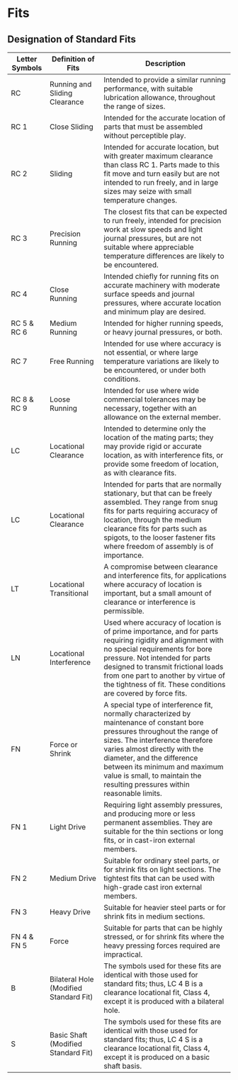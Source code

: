 # Fits
## Designation of Standard Fits

| Letter Symbols | Definition of Fits                     | Description                                                                                                                                                                                                                                                                                                                               |
| -------------- | -------------------------------------- | ----------------------------------------------------------------------------------------------------------------------------------------------------------------------------------------------------------------------------------------------------------------------------------------------------------------------------------------- |
| RC             | Running and Sliding Clearance          | Intended to provide a similar running performance, with suitable lubrication allowance, throughout the range of sizes.                                                                                                                                                                                                                    |
| RC 1           | Close Sliding                          | Intended for the accurate location of parts that must be assembled without perceptible play.                                                                                                                                                                                                                                              |
| RC 2           | Sliding                                | Intended for accurate location, but with greater maximum clearance than class RC 1. Parts made to this fit move and turn easily but are not intended to run freely, and in large sizes may seize with small temperature changes.                                                                                                          |
| RC 3           | Precision Running                      | The closest fits that can be expected to run freely, intended for precision work at slow speeds and light journal pressures, but are not suitable where appreciable temperature differences are likely to be encountered.                                                                                                                 |
| RC 4           | Close Running                          | Intended chiefly for running fits on accurate machinery with moderate surface speeds and journal pressures, where accurate location and minimum play are desired.                                                                                                                                                                         |
| RC 5 & RC 6    | Medium Running                         | Intended for higher running speeds, or heavy journal pressures, or both.                                                                                                                                                                                                                                                                  |
| RC 7           | Free Running                           | Intended for use where accuracy is not essential, or where large temperature variations are likely to be encountered, or under both conditions.                                                                                                                                                                                           |
| RC 8 & RC 9    | Loose Running                          | Intended for use where wide commercial tolerances may be necessary, together with an allowance on the external member.                                                                                                                                                                                                                    |
| LC             | Locational Clearance                   | Intended to determine only the location of the mating parts; they may provide rigid or accurate location, as with interference fits, or provide some freedom of location, as with clearance fits.                                                                                                                                         |
| LC             | Locational Clearance                   | Intended for parts that are normally stationary, but that can be freely assembled. They range from snug fits for parts requiring accuracy of location, through the medium clearance fits for parts such as spigots, to the looser fastener fits where freedom of assembly is of importance.                                               |
| LT             | Locational Transitional                | A compromise between clearance and interference fits, for applications where accuracy of location is important, but a small amount of clearance or interference is permissible.                                                                                                                                                           |
| LN             | Locational Interference                | Used where accuracy of location is of prime importance, and for parts requiring rigidity and alignment with no special requirements for bore pressure. Not intended for parts designed to transmit frictional loads from one part to another by virtue of the tightness of fit. These conditions are covered by force fits.               |
| FN             | Force or Shrink                        | A special type of interference fit, normally characterized by maintenance of constant bore pressures throughout the range of sizes. The interference therefore varies almost directly with the diameter, and the difference between its minimum and maximum value is small, to maintain the resulting pressures within reasonable limits. |
| FN 1           | Light Drive                            | Requiring light assembly pressures, and producing more or less permanent assemblies. They are suitable for the thin sections or long fits, or in cast-iron external members.                                                                                                                                                              |
| FN 2           | Medium Drive                           | Suitable for ordinary steel parts, or for shrink fits on light sections. The tightest fits that can be used with high-grade cast iron external members.                                                                                                                                                                                   |
| FN 3           | Heavy Drive                            | Suitable for heavier steel parts or for shrink fits in medium sections.                                                                                                                                                                                                                                                                   |
| FN 4 & FN 5    | Force                                  | Suitable for parts that can be highly stressed, or for shrink fits where the heavy pressing forces required are impractical.                                                                                                                                                                                                              |
| B              | Bilateral Hole (Modified Standard Fit) | The symbols used for these fits are identical with those used for standard fits; thus, LC 4 B is a clearance locational fit, Class 4, except it is produced with a bilateral hole.                                                                                                                                                        |
| S              | Basic Shaft (Modified Standard Fit)    | The symbols used for these fits are identical with those used for standard fits; thus, LC 4 S is a clearance locational fit, Class 4, except it is produced on a basic shaft basis.                                                                                                                                                       |
